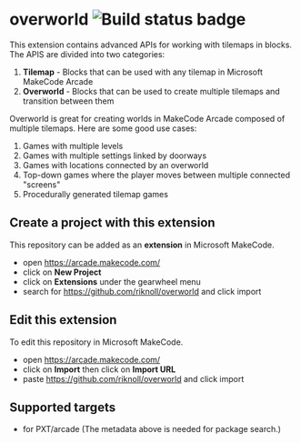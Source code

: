 # overworld ![Build status badge](https://github.com/riknoll/overworld/workflows/MakeCode/badge.svg)

This extension contains advanced APIs for working with tilemaps in blocks. The APIS are
divided into two categories:

1. **Tilemap** - Blocks that can be used with any tilemap in Microsoft MakeCode Arcade
1. **Overworld** - Blocks that can be used to create multiple tilemaps and transition between them

Overworld is great for creating worlds in MakeCode Arcade composed of multiple
tilemaps. Here are some good use cases:

1. Games with multiple levels
1. Games with multiple settings linked by doorways
1. Games with locations connected by an overworld
1. Top-down games where the player moves between multiple connected "screens"
1. Procedurally generated tilemap games

## Create a project with this extension

This repository can be added as an **extension** in Microsoft MakeCode.

* open https://arcade.makecode.com/
* click on **New Project**
* click on **Extensions** under the gearwheel menu
* search for https://github.com/riknoll/overworld and click import

## Edit this extension

To edit this repository in Microsoft MakeCode.

* open https://arcade.makecode.com/
* click on **Import** then click on **Import URL**
* paste https://github.com/riknoll/overworld and click import

## Supported targets

* for PXT/arcade
(The metadata above is needed for package search.)

